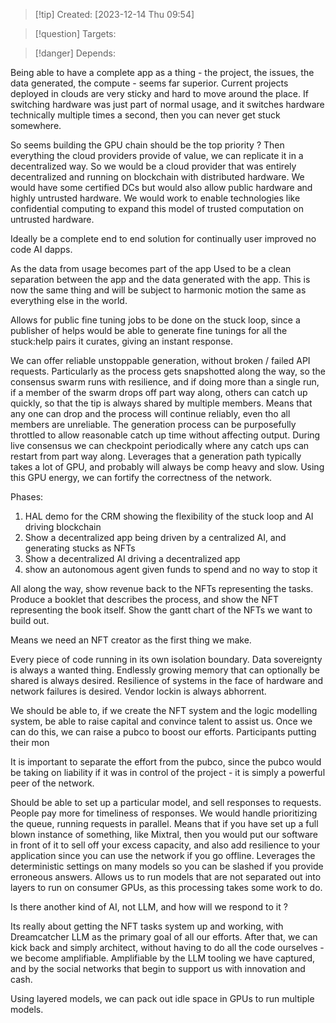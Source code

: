 
>[!tip] Created: [2023-12-14 Thu 09:54]

>[!question] Targets: 

>[!danger] Depends: 

Being able to have a complete app as a thing - the project, the issues, the data generated, the compute - seems far superior.  Current projects deployed in clouds are very sticky and hard to move around the place.  If switching hardware was just part of normal usage, and it switches hardware technically multiple times a second, then you can never get stuck somewhere.

So seems building the GPU chain should be the top priority ?
Then everything the cloud providers provide of value, we can replicate it in a decentralized way.
So we would be a cloud provider that was entirely decentralized and running on blockchain with distributed hardware.  We would have some certified DCs but would also allow public hardware and highly untrusted hardware.  We would work to enable technologies like confidential computing to expand this model of trusted computation on untrusted hardware.

Ideally be a complete end to end solution for continually user improved no code AI dapps.

As the data from usage becomes part of the app
Used to be a clean separation between the app and the data generated with the app.  This is now the same thing and will be subject to harmonic motion the same as everything else in the world.

Allows for public fine tuning jobs to be done on the stuck loop, since a publisher of helps would be able to generate fine tunings for all the stuck:help pairs it curates, giving an instant response.

We can offer reliable unstoppable generation, without broken / failed API requests.  Particularly as the process gets snapshotted along the way, so the consensus swarm runs with resilience, and if doing more than a single run, if a member of the swarm drops off part way along, others can catch up quickly, so that the tip is always shared by multiple members.  Means that any one can drop and the process will continue reliably, even tho all members are unreliable.  The generation process can be purposefully throttled to allow reasonable catch up time without affecting output.  During live consensus we can checkpoint periodically where any catch ups can restart from part way along.  Leverages that a generation path typically takes a lot of GPU, and probably will always be comp heavy and slow.  Using this GPU energy, we can fortify the correctness of the network.

Phases:
1. HAL demo for the CRM showing the flexibility of the stuck loop and AI driving blockchain
2. Show a decentralized app being driven by a centralized AI, and generating stucks as NFTs
3. Show a decentralized AI driving a decentralized app
4. show an autonomous agent given funds to spend and no way to stop it

All along the way, show revenue back to the NFTs representing the tasks.
Produce a booklet that describes the process, and show the NFT representing the book itself.
Show the gantt chart of the NFTs we want to build out.


Means we need an NFT creator as the first thing we make.

Every piece of code running in its own isolation boundary.
Data sovereignty is always a wanted thing.
Endlessly growing memory that can optionally be shared is always desired.
Resilience of systems in the face of hardware and network failures is desired.
Vendor lockin is always abhorrent.

We should be able to, if we create the NFT system and the logic modelling system, be able to raise capital and convince talent to assist us.  Once we can do this, we can raise a pubco to boost our efforts.  Participants putting their mon

It is important to separate the effort from the pubco, since the pubco would be taking on liability if it was in control of the project - it is simply a powerful peer of the network.

Should be able to set up a particular model, and sell responses to requests.  People pay more for timeliness of responses.  We would handle prioritizing the queue, running requests in parallel.  Means that if you have set up a full blown instance of something, like Mixtral, then you would put our software in front of it to sell off your excess capacity, and also add resilience to your application since you can use the network if you go offline.  Leverages the deterministic settings on many models so you can be slashed if you provide erroneous answers.  Allows us to run models that are not separated out into layers to run on consumer GPUs, as this processing takes some work to do.

Is there another kind of AI, not LLM, and how will we respond to it ?

Its really about getting the NFT tasks system up and working, with Dreamcatcher LLM as the primary goal of all our efforts.  After that, we can kick back and simply architect, without having to do all the code ourselves - we become amplifiable.  Amplifiable by the LLM tooling we have captured, and by the social networks that begin to support us with innovation and cash.

Using layered models, we can pack out idle space in GPUs to run multiple models.